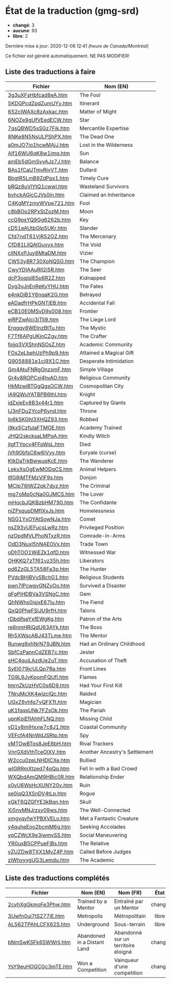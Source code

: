 # État de la traduction (gmg-srd)

 * **changé**: 3
 * **aucune**: 93
 * **libre**: 2


Dernière mise à jour: 2020-12-06 12:41 *(heure de Canada/Montréal)*

Ce fichier est généré automatiquement. NE PAS MODIFIER!
## Liste des traductions à faire

| Fichier   | Nom (EN)    |
|-----------|-------------|
|[3g3uXFsHbfcad8eA.htm](gmg-srd/3g3uXFsHbfcad8eA.htm)|The Fool|
|[5KDGPcdZpdZumUYy.htm](gmg-srd/5KDGPcdZpdZumUYy.htm)|Itinerant|
|[652cIWAXc8zAxkac.htm](gmg-srd/652cIWAXc8zAxkac.htm)|Matter of Might|
|[6NOZe9gUfVEedECW.htm](gmg-srd/6NOZe9gUfVEedECW.htm)|Star|
|[7qsQBWD5sSGz7Fik.htm](gmg-srd/7qsQBWD5sSGz7Fik.htm)|Mercantile Expertise|
|[8NKe8N5NsULPShPX.htm](gmg-srd/8NKe8N5NsULPShPX.htm)|The Dead One|
|[a0mJO7io1hcwMAjJ.htm](gmg-srd/a0mJO7io1hcwMAjJ.htm)|Lost in the Wilderness|
|[Alf16WU6qK8w1jmq.htm](gmg-srd/Alf16WU6qK8w1jmq.htm)|Sun|
|[amEb5dGmSvvAJz7J.htm](gmg-srd/amEb5dGmSvvAJz7J.htm)|Balance|
|[BAs1fCaUTmvRjvVT.htm](gmg-srd/BAs1fCaUTmvRjvVT.htm)|Dullard|
|[BbgtR5LmB9ZdPpx1.htm](gmg-srd/BbgtR5LmB9ZdPpx1.htm)|Timely Cure|
|[bRQz8uVlYtQ1cwwI.htm](gmg-srd/bRQz8uVlYtQ1cwwI.htm)|Wasteland Survivors|
|[bvhckAGjcCJVs0jn.htm](gmg-srd/bvhckAGjcCJVs0jn.htm)|Claimed an Inheritance|
|[C4KgMYzmyWVpe721.htm](gmg-srd/C4KgMYzmyWVpe721.htm)|Fool|
|[c8bBOo2RPxStZozM.htm](gmg-srd/c8bBOo2RPxStZozM.htm)|Moon|
|[ccG9pxYQ9Gg6262b.htm](gmg-srd/ccG9pxYQ9Gg6262b.htm)|Key|
|[cD51eAUtbGlp5UKr.htm](gmg-srd/cD51eAUtbGlp5UKr.htm)|Slander|
|[Cfd7ndT61VjR52OZ.htm](gmg-srd/Cfd7ndT61VjR52OZ.htm)|The Mercenary|
|[CfD81LilQAtGuvyx.htm](gmg-srd/CfD81LilQAtGuvyx.htm)|The Void|
|[cIlNXxPJuy8MtaDM.htm](gmg-srd/cIlNXxPJuy8MtaDM.htm)|Vizier|
|[CW53y8R730XoNQSG.htm](gmg-srd/CW53y8R730XoNQSG.htm)|The Champion|
|[CwyYDIAAuRll2i5R.htm](gmg-srd/CwyYDIAAuRll2i5R.htm)|The Seer|
|[dcP3oqjsl85p6R2Z.htm](gmg-srd/dcP3oqjsl85p6R2Z.htm)|Kidnapped|
|[Dyg3vJnEnReKyYHU.htm](gmg-srd/Dyg3vJnEnReKyYHU.htm)|The Fates|
|[e4nkDjB1Y6nqaK2G.htm](gmg-srd/e4nkDjB1Y6nqaK2G.htm)|Betrayed|
|[eADadfrHPkGNTjEB.htm](gmg-srd/eADadfrHPkGNTjEB.htm)|Accidental Fall|
|[eCB10E0MSvD9s008.htm](gmg-srd/eCB10E0MSvD9s008.htm)|Frontier|
|[ejRPZwAlci3jTli9.htm](gmg-srd/ejRPZwAlci3jTli9.htm)|The Liege Lord|
|[Erqgqv8WEtnzBtTu.htm](gmg-srd/Erqgqv8WEtnzBtTu.htm)|The Mystic|
|[F7Tf6APgUKjnCZgv.htm](gmg-srd/F7Tf6APgUKjnCZgv.htm)|The Crafter|
|[fojjq3VXShnNSOsZ.htm](gmg-srd/fojjq3VXShnNSOsZ.htm)|Academic Community|
|[FOs2eLbehUzPh9p9.htm](gmg-srd/FOs2eLbehUzPh9p9.htm)|Attained a Magical Gift|
|[G9058881e1ci9X1C.htm](gmg-srd/G9058881e1ci9X1C.htm)|Desperate Intimidation|
|[Gm4AtuFNRgOnzsmF.htm](gmg-srd/Gm4AtuFNRgOnzsmF.htm)|Simple Village|
|[Gr4v8ROPCxi4hvAO.htm](gmg-srd/Gr4v8ROPCxi4hvAO.htm)|Religious Community|
|[HkMzwjBTGgQgsOCW.htm](gmg-srd/HkMzwjBTGgQgsOCW.htm)|Cosmopolitan City|
|[iA9QWuYATBPB6thI.htm](gmg-srd/iA9QWuYATBPB6thI.htm)|Knight|
|[idZxjeEv8B3x44r1.htm](gmg-srd/idZxjeEv8B3x44r1.htm)|Captured by Giants|
|[IJ3nFDu2YcoP6ynd.htm](gmg-srd/IJ3nFDu2YcoP6ynd.htm)|Throne|
|[Ip6kSKGhl3XHQZ93.htm](gmg-srd/Ip6kSKGhl3XHQZ93.htm)|Robbed|
|[j9kx5CzfulaFTMOE.htm](gmg-srd/j9kx5CzfulaFTMOE.htm)|Academy Trained|
|[JHQI2skcksaLMPqA.htm](gmg-srd/JHQI2skcksaLMPqA.htm)|Kindly Witch|
|[jtgfTYpcv4FFpWsL.htm](gmg-srd/jtgfTYpcv4FFpWsL.htm)|Died|
|[jVh90bfsC6w6iVyy.htm](gmg-srd/jVh90bfsC6w6iVyy.htm)|Euryale (curse)|
|[KtkDaTrkBwwupKcE.htm](gmg-srd/KtkDaTrkBwwupKcE.htm)|The Wanderer|
|[LekxXsOgEwMODqCS.htm](gmg-srd/LekxXsOgEwMODqCS.htm)|Animal Helpers|
|[llfG8iMTFMzVIF9s.htm](gmg-srd/llfG8iMTFMzVIF9s.htm)|Donjon|
|[MCIp76IWZ2pk7dyz.htm](gmg-srd/MCIp76IWZ2pk7dyz.htm)|The Criminal|
|[mg7oMp0cNa0GJMCS.htm](gmg-srd/mg7oMp0cNa0GJMCS.htm)|The Lover|
|[mHocbJQKBzbHM790.htm](gmg-srd/mHocbJQKBzbHM790.htm)|The Confidante|
|[niZPxqupDMfIXxJs.htm](gmg-srd/niZPxqupDMfIXxJs.htm)|Homelessness|
|[NSG1YxOYAtSowNJa.htm](gmg-srd/NSG1YxOYAtSowNJa.htm)|Comet|
|[nsZ93vUEFucsLwRz.htm](gmg-srd/nsZ93vUEFucsLwRz.htm)|Privileged Position|
|[nzOpdMVLPhoNTxzR.htm](gmg-srd/nzOpdMVLPhoNTxzR.htm)|Comrade-in-Arms|
|[OdD3NuxI5hNAEOVx.htm](gmg-srd/OdD3NuxI5hNAEOVx.htm)|Trade Town|
|[oDhTOO1WjEZk1qfD.htm](gmg-srd/oDhTOO1WjEZk1qfD.htm)|Witnessed War|
|[OHKKQ7zTf61vz35h.htm](gmg-srd/OHKKQ7zTf61vz35h.htm)|Liberators|
|[pd6ZzGL5TA58Fa3p.htm](gmg-srd/pd6ZzGL5TA58Fa3p.htm)|The Hunter|
|[PVdcBHjBVySBchG1.htm](gmg-srd/PVdcBHjBVySBchG1.htm)|Religious Students|
|[pwn7lPcwqyGNZyOo.htm](gmg-srd/pwn7lPcwqyGNZyOo.htm)|Survived a Disaster|
|[qFgPiHDBVa3VSNgC.htm](gmg-srd/qFgPiHDBVa3VSNgC.htm)|Gem|
|[QhNWhs0isjxE67lu.htm](gmg-srd/QhNWhs0isjxE67lu.htm)|The Fiend|
|[QxQ0PheFSIJU9rfH.htm](gmg-srd/QxQ0PheFSIJU9rfH.htm)|Talons|
|[rDbdifseYxfEWgKg.htm](gmg-srd/rDbdifseYxfEWgKg.htm)|Patron of the Arts|
|[re8nmHRiQdU63AYk.htm](gmg-srd/re8nmHRiQdU63AYk.htm)|The Boss|
|[Rh5XWscABJ43TLme.htm](gmg-srd/Rh5XWscABJ43TLme.htm)|The Mentor|
|[Runwg9xhNrN79JBN.htm](gmg-srd/Runwg9xhNrN79JBN.htm)|Had an Ordinary Childhood|
|[SbfCzPannCdZEB7c.htm](gmg-srd/SbfCzPannCdZEB7c.htm)|Jester|
|[sHC4quiLAzdUe2uT.htm](gmg-srd/sHC4quiLAzdUe2uT.htm)|Accusation of Theft|
|[SyEl079jcULQp7Ra.htm](gmg-srd/SyEl079jcULQp7Ra.htm)|Front Lines|
|[TG9L9JvKpomFQUfl.htm](gmg-srd/TG9L9JvKpomFQUfl.htm)|Flames|
|[tmrnZkUzHVC0s6D9.htm](gmg-srd/tmrnZkUzHVC0s6D9.htm)|Had Your First Kill|
|[TNruMcXK4wizclQc.htm](gmg-srd/TNruMcXK4wizclQc.htm)|Raided|
|[UGxZ6vhfq7vQFXTt.htm](gmg-srd/UGxZ6vhfq7vQFXTt.htm)|Magician|
|[uK1fqqsUNk7FZsOk.htm](gmg-srd/uK1fqqsUNk7FZsOk.htm)|The Pariah|
|[upnKpiEflAhhFLNQ.htm](gmg-srd/upnKpiEflAhhFLNQ.htm)|Missing Child|
|[vD1y8mIHxxw7c8J1.htm](gmg-srd/vD1y8mIHxxw7c8J1.htm)|Coastal Community|
|[VEFcfA4NnWdJSRtp.htm](gmg-srd/VEFcfA4NnWdJSRtp.htm)|Spy|
|[vMTOwBTqs8JeE8bH.htm](gmg-srd/vMTOwBTqs8JeE8bH.htm)|Rival Trackers|
|[VnrGXdVthTceOlXV.htm](gmg-srd/VnrGXdVthTceOlXV.htm)|Another Ancestry's Settlement|
|[W2ccu0zeLNHDlCXe.htm](gmg-srd/W2ccu0zeLNHDlCXe.htm)|Bullied|
|[wIGRRmXtzed74qQq.htm](gmg-srd/wIGRRmXtzed74qQq.htm)|Fell In with a Bad Crowd|
|[WXQbdAmQM9HBjc0R.htm](gmg-srd/WXQbdAmQM9HBjc0R.htm)|Relationship Ender|
|[x0vU6WsHcXUNY20y.htm](gmg-srd/x0vU6WsHcXUNY20y.htm)|Ruin|
|[xe0iqQ3XSnDV4tLp.htm](gmg-srd/xe0iqQ3XSnDV4tLp.htm)|Rogue|
|[xGkT6QZGfYE3kBqn.htm](gmg-srd/xGkT6QZGfYE3kBqn.htm)|Skull|
|[Xi5nvMNJrzsy09ws.htm](gmg-srd/Xi5nvMNJrzsy09ws.htm)|The Well-Connected|
|[xmgvqyfwYPBXVELo.htm](gmg-srd/xmgvqyfwYPBXVELo.htm)|Met a Fantastic Creature|
|[y4quheEoo2bcmM6g.htm](gmg-srd/y4quheEoo2bcmM6g.htm)|Seeking Accolades|
|[yqCZWcX9e3iwmvSS.htm](gmg-srd/yqCZWcX9e3iwmvSS.htm)|Social Maneuvering|
|[YR0uxB5CPPueFjBs.htm](gmg-srd/YR0uxB5CPPueFjBs.htm)|The Relative|
|[yZUZDw8TXX1MvZ4P.htm](gmg-srd/yZUZDw8TXX1MvZ4P.htm)|Called Before Judges|
|[ziWhyyygUG3Lemdu.htm](gmg-srd/ziWhyyygUG3Lemdu.htm)|The Academic|

## Liste des traductions complétés

| Fichier   | Nom (EN)    | Nom (FR)    | État |
|-----------|-------------|-------------|:----:|
|[2cyhXgGkmoFe3Phw.htm](gmg-srd/2cyhXgGkmoFe3Phw.htm)|Trained by a Mentor|Entraîné par un Mentor|changé|
|[3Uwfn0ui7tS277iE.htm](gmg-srd/3Uwfn0ui7tS277iE.htm)|Metropolis|Métropolitain|libre|
|[AL562TPAhLCFX62S.htm](gmg-srd/AL562TPAhLCFX62S.htm)|Underground|Sous-terrain|libre|
|[bNmSwKSFk6SWWrlj.htm](gmg-srd/bNmSwKSFk6SWWrlj.htm)|Abandoned in a Distant Land|Abandonné sur un territoire éloigné|changé|
|[YsY9euHOGCGc3mTE.htm](gmg-srd/YsY9euHOGCGc3mTE.htm)|Won a Competition|Vainqueur d'une compétition|changé|
